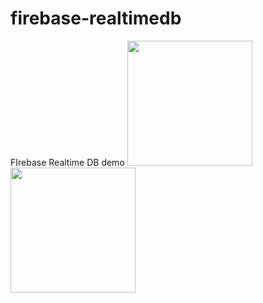 # firebase-realtimedb
FIrebase Realtime DB demo
<img src="https://cloud.githubusercontent.com/assets/17652993/19132419/53655d46-8b21-11e6-9c75-ef275d9c939d.png" width="200">
<img src="https://cloud.githubusercontent.com/assets/17652993/19132420/53690356-8b21-11e6-84f6-457466bba6de.png" width="200">
